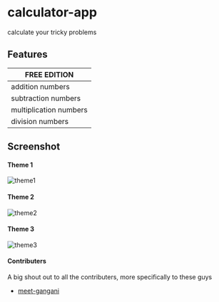 # calculator-app
calculate your tricky problems

## Features

| FREE EDITION                            |
| -------------------------------------------- |
| addition numbers|
| subtraction numbers|
| multiplication numbers|
| division numbers|

## Screenshot

#### Theme 1
![theme1](https://user-images.githubusercontent.com/85499876/185678563-843dd698-5d28-4122-b6ca-b6b90d8185c2.png)

#### Theme 2
![theme2](https://user-images.githubusercontent.com/85499876/185678612-8f8507b0-4b4c-4343-a8b7-4d37cc005cf4.png)

#### Theme 3
![theme3](https://user-images.githubusercontent.com/85499876/185678626-a08e5f40-bcdc-42ec-ab40-046ed4513630.png)

#### Contributers

A big shout out to all the contributers, more specifically to these guys

- [meet-gangani](https://github.com/meet-gangani)
